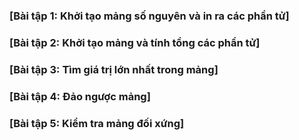 ### [Bài tập 1: Khởi tạo mảng số nguyên và in ra các phần tử]
### [Bài tập 2: Khởi tạo mảng và tính tổng các phần tử]
### [Bài tập 3: Tìm giá trị lớn nhất trong mảng]
### [Bài tập 4: Đảo ngược mảng]
### [Bài tập 5: Kiểm tra mảng đối xứng]